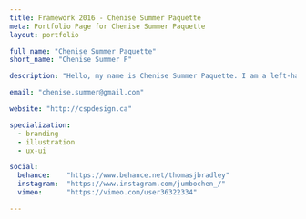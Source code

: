 ```yaml
---
title: Framework 2016 - Chenise Summer Paquette
meta: Portfolio Page for Chenise Summer Paquette
layout: portfolio

full_name: "Chenise Summer Paquette"
short_name: "Chenise Summer P"

description: "Hello, my name is Chenise Summer Paquette. I am a left-handed Canadian graphic designer with a passion for creative thinking."

email: "chenise.summer@gmail.com"

website: "http://cspdesign.ca"

specialization:
  - branding
  - illustration
  - ux-ui

social:
  behance:    "https://www.behance.net/thomasjbradley"
  instagram:  "https://www.instagram.com/jumbochen_/"
  vimeo:      "https://vimeo.com/user36322334"

---
```

